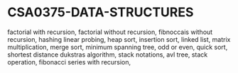 # CSA0375-DATA-STRUCTURES
factorial with recursion,
factorial without recursion,
fibnoccais without recursion,
hashing linear probing,
heap sort,
insertion sort,
linked list,
matrix multiplication,
merge sort,
minimum spanning tree,
odd or even,
quick sort,
shortest distance dukstras algorithm,
stack notations,
avl tree,
stack operation,
fibonacci series with recursion,

